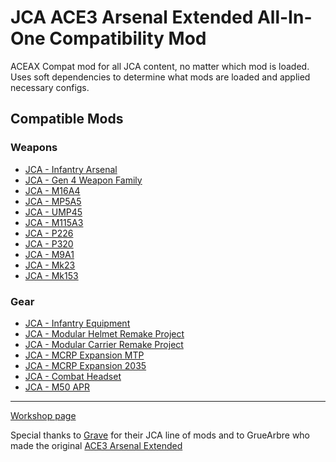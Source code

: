 # JCA ACE3 Arsenal Extended All-In-One Compatibility Mod
ACEAX Compat mod for all JCA content, no matter which mod is loaded. Uses soft dependencies to determine what mods are loaded and applied necessary configs.

## Compatible Mods
### Weapons
- [JCA - Infantry Arsenal](https://steamcommunity.com/sharedfiles/filedetails/?id=3333302397)
- [JCA - Gen 4 Weapon Family](https://steamcommunity.com/sharedfiles/filedetails/?id=3149544080)
- [JCA - M16A4](https://steamcommunity.com/sharedfiles/filedetails/?id=3343727154)
- [JCA - MP5A5](https://steamcommunity.com/sharedfiles/filedetails/?id=3302425224)
- [JCA - UMP45](https://steamcommunity.com/sharedfiles/filedetails/?id=3397288027)
- [JCA - M115A3](https://steamcommunity.com/sharedfiles/filedetails/?id=3148699851)
- [JCA - P226](https://steamcommunity.com/sharedfiles/filedetails/?id=3328185289)
- [JCA - P320](https://steamcommunity.com/sharedfiles/filedetails/?id=3029401059)
- [JCA - M9A1](https://steamcommunity.com/sharedfiles/filedetails/?id=3457335790)
- [JCA - Mk23](https://steamcommunity.com/sharedfiles/filedetails/?id=3477061208)
- [JCA - Mk153](https://steamcommunity.com/sharedfiles/filedetails/?id=3389038429)
### Gear
- [JCA - Infantry Equipment](https://steamcommunity.com/sharedfiles/filedetails/?id=3473383676)
- [JCA - Modular Helmet Remake Project](https://steamcommunity.com/sharedfiles/filedetails/?id=3498478340)
- [JCA - Modular Carrier Remake Project](https://steamcommunity.com/sharedfiles/filedetails/?id=2989752481)
- [JCA - MCRP Expansion MTP](https://steamcommunity.com/sharedfiles/filedetails/?id=3417534462)
- [JCA - MCRP Expansion 2035](https://steamcommunity.com/sharedfiles/filedetails/?id=3417529347)
- [JCA - Combat Headset](https://steamcommunity.com/sharedfiles/filedetails/?id=3473420778)
- [JCA - M50 APR](https://steamcommunity.com/sharedfiles/filedetails/?id=3234562620)
----
[Workshop page](https://steamcommunity.com/sharedfiles/filedetails/?edit=true&id=3501412586)

Special thanks to [Grave](https://steamcommunity.com/id/GraveHeartCRCG/myworkshopfiles/?appid=107410) for their JCA line of mods and to GrueArbre who made the original [ACE3 Arsenal Extended](https://steamcommunity.com/workshop/filedetails/?id=2522638637)
